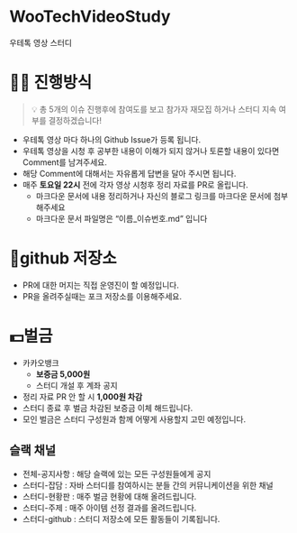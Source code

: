 # WooTechVideoStudy
우테톡 영상 스터디

# 🏄‍♂️ 진행방식

> 💡 총 5개의 이슈 진행후에 참여도를 보고 참가자 재모집 하거나 스터디 지속 여부를 결정하겠습니다!

- 우테톡 영상 마다 하나의 Github Issue가 등록 됩니다.
- 우테톡 영상을 시청 후 공부한 내용이 이해가 되지 않거나 토론할 내용이 있다면 Comment를 남겨주세요.
- 해당 Comment에 대해서는 자유롭게 답변을 달아 주시면 됩니다.
- 매주 **토요일 22시** 전에 각자 영상 시청후 정리 자료를 PR로 올립니다.
    - 마크다운 문서에 내용 정리하거나 자신의 블로그 링크를 마크다운 문서에 첨부해주세요
    - 마크다운 문서 파일명은 “이름_이슈번호.md” 입니다

# 🤸github 저장소

- PR에 대한 머지는 직접 운영진이 할 예정입니다.
- PR을 올려주실때는 포크 저장소를 이용해주세요.

# 💵벌금

- 카카오뱅크
    - **보증금 5,000원**
    - 스터디 개설 후 계좌 공지
- 정리 자료 PR 안 할 시 **1,000원 차감**
- 스터디 종료 후 벌금 차감된 보증금 이체 해드립니다.
- 모인 벌금은 스터디 구성원과 함께 어떻게 사용할지 고민 예정입니다.

## 슬랙 채널

- 전체-공지사항 : 해당 슬랙에 있는 모든 구성원들에게 공지
- 스터디-잡담 : 자바 스터디를 참여하시는 분들 간의 커뮤니케이션을 위한 채널
- 스터디-현황판 : 매주 벌금 현황에 대해 올려드립니다.
- 스터디-주제 : 매주 아이템 선정 결과를 올려드립니다.
- 스터디-github : 스터디 저장소에 모든 활동들이 기록됩니다.

